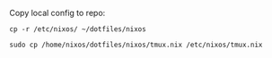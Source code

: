 Copy local config to repo:

```
cp -r /etc/nixos/ ~/dotfiles/nixos
```



```
sudo cp /home/nixos/dotfiles/nixos/tmux.nix /etc/nixos/tmux.nix
```
